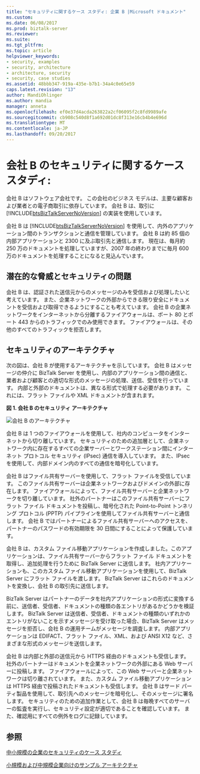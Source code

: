 ```yaml
---
title: "セキュリティに関するケース スタディ: 企業 B |Microsoft ドキュメント"
ms.custom: 
ms.date: 06/08/2017
ms.prod: biztalk-server
ms.reviewer: 
ms.suite: 
ms.tgt_pltfrm: 
ms.topic: article
helpviewer_keywords:
- security, examples
- security, architecture
- architecture, security
- security, case studies
ms.assetid: 48bbb347-919a-435e-b7b1-34a4c0e65e59
caps.latest.revision: "13"
author: MandiOhlinger
ms.author: mandia
manager: anneta
ms.openlocfilehash: ef0e37d4acda263822a2cf06095f2c8fd9989afe
ms.sourcegitcommit: cb908c540d8f1a692d01dc8f313e16cb4b4e696d
ms.translationtype: MT
ms.contentlocale: ja-JP
ms.lasthandoff: 09/20/2017
---
```

# <a name="security-case-studies-company-b"></a>会社 B のセキュリティに関するケース スタディ:
会社 B はソフトウェア会社です。 この会社のビジネス モデルは、主要な顧客および業者との電子商取引に依存しています。 会社 B は、取引に [!INCLUDE[btsBizTalkServerNoVersion](../includes/btsbiztalkservernoversion-md.md)] の実装を使用しています。  
  
 会社 B は [!INCLUDE[btsBizTalkServerNoVersion](../includes/btsbiztalkservernoversion-md.md)] を使用して、内外のアプリケーション間のトランザクションと通信を管理しています。 会社 B は約 85 個の内部アプリケーションと 2300 に及ぶ取引先と通信します。 現在は、毎月約 250 万のドキュメントを処理していますが、2007 年の終わりまでに毎月 600 万のドキュメントを処理することになると見込んでいます。  
  
## <a name="potential-threats-and-security-concerns"></a>潜在的な脅威とセキュリティの問題  
 会社 B は、認証された送信元からのメッセージのみを受信および処理したいと考えています。 また、企業ネットワークの外部からできる限り安全にドキュメントを受信および取得できるようにすることも考えています。 会社 B の企業ネットワークをインターネットから分離するファイアウォールは、ポート 80 とポート 443 からのトラフィックでのみ使用できます。 ファイアウォールは、その他のすべてのトラフィックを拒否します。  
  
## <a name="security-architecture"></a>セキュリティのアーキテクチャ  
 次の図は、会社 B が使用するアーキテクチャを示しています。 会社 B はメッセージの仲介に BizTalk Server を使用し、内部のアプリケーション間の通信と、業者および顧客との適切な形式のメッセージの処理、送信、受信を行っています。 内部と外部のドキュメントは、異なる形式で処理する必要があります。 これには、フラット ファイルや XML ドキュメントが含まれます。  
  
 **図 1. 会社 B のセキュリティ アーキテクチャ**  
  
 ![会社 B のアーキテクチャ](../core/media/bpi-cp-pc-company-b.gif "BPI_CP_PC_COMPANY_B")  
  
 会社 B は 1 つのファイアウォールを使用して、社内のコンピュータをインターネットから切り離しています。 セキュリティのための追加層として、企業ネットワーク内に存在するすべての企業サーバーとワークステーション間にインターネット プロトコル セキュリティ (IPsec) 通信を導入しています。 また、IPsec を使用して、内部ドメイン内のすべての通信を暗号化しています。  
  
 会社 B はファイル共有サーバーを使用して、フラット ファイルを受信しています。 このファイル共有サーバーは企業ネットワークおよびドメインの外部に存在します。 ファイアウォールによって、ファイル共有サーバーと企業ネットワークを切り離しています。 社外のパートナーはこのファイル共有サーバーにフラット ファイル ドキュメントを投稿し、暗号化された Point-to-Point トンネリング プロトコル (PPTP) パイプラインを使用してファイル共有サーバーと通信します。 会社 B ではパートナーによるファイル共有サーバーへのアクセスを、パートナーのパスワードの有効期限を 30 日間にすることによって保護しています。  
  
 会社 B は、カスタム ファイル移動アプリケーションを作成しました。このアプリケーションは、ファイル共有サーバーからフラット ファイル ドキュメントを取得し、追加処理を行うために BizTalk Server に送信します。 社内アプリケーションも、このカスタム ファイル移動アプリケーションを使用して、BizTalk Server にフラット ファイルを渡します。 BizTalk Server はこれらのドキュメントを変換し、会社 B の取引先に送信します。  
  
 BizTalk Server はパートナーのデータを社内アプリケーションの形式に変換する前に、送信者、受信者、ドキュメントの種類の各エントリがあるかどうかを検証します。 BizTalk Server は送信者、受信者、ドキュメントの種類のいずれかのエントリがないことを示すメッセージを受け取った場合、BizTalk Server はメッセージを拒否し、会社 B の運用チームがメッセージを調査します。 内部アプリケーションは EDIFACT、フラット ファイル、XML、および ANSI X12 など、さまざまな形式のメッセージを送信します。  
  
 会社 B は内部と外部の送信元から HTTPS 経由のドキュメントも受信します。 社外のパートナーはドキュメントを企業ネットワークの外部にある Web サーバーに投稿します。 ファイアウォールによって、この Web サーバーと企業ネットワークは切り離されています。 また、カスタム ファイル移動アプリケーションは HTTPS 経由で投稿されたドキュメントも受信します。 会社 B はサード パーティ製品を使用して、取引先へのメッセージを暗号化し、そのメッセージに署名します。 セキュリティのための追加作業として、会社 B は毎晩すべてのサーバーの監査を実行し、セキュリティ設定が適切であることを確認しています。 また、確認用にすべての例外をログに記録しています。  
  
## <a name="see-also"></a>参照  
 
 [中小規模の企業のセキュリティのケース スタディ](../core/security-case-studies-for-small-to-medium-sized-companies.md)   
 
 [小規模および中規模企業向けのサンプル アーキテクチャ](../core/sample-architectures-for-small-medium-sized-companies.md)